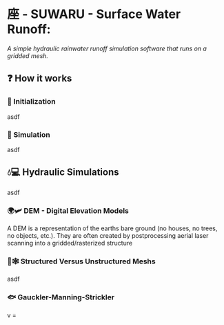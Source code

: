 # 座 - SUWARU - **Su**rface **Wa**ter **Ru**noff: 
*A simple hydraulic rainwater runoff simulation software that runs on a gridded mesh.*

## ❓ How it works

### 🐎 Initialization
asdf

### 🏇 Simulation
asdf

## 💧💻 Hydraulic Simulations
asdf

### 🌍🛩️ DEM - Digital Elevation Models
A DEM is a representation of the earths bare ground (no houses, no trees, no objects, etc.). They are often created by postprocessing aerial laser scanning into a gridded/rasterized structure

### 🧩🕸️ Structured Versus Unstructured Meshs
asdf

### 🐟 Gauckler-Manning-Strickler 
v = 
